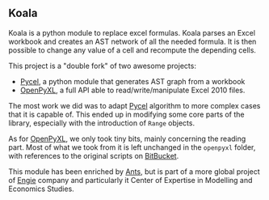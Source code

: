 ## Koala

Koala is a python module to replace excel formulas. Koala parses an Excel workbook and creates an AST network of all the needed formula. It is then possible to change any value of a cell and recompute the depending cells.

This project is a "double fork" of two awesome projects:
- [Pycel](https://github.com/dgorissen/pycel), a python module that generates AST graph from a workbook
- [OpenPyXL](http://openpyxl.readthedocs.io/en/default/), a full API able to read/write/manipulate Excel 2010 files.

The most work we did was to adapt [Pycel](https://github.com/dgorissen/pycel) algorithm to more complex cases that it is capable of. This ended up in modifying some core parts of the library, especially with the introduction of `Range` objects.

As for [OpenPyXL](http://openpyxl.readthedocs.io/en/default/), we only took tiny bits, mainly concerning the reading part. Most of what we took from it is left unchanged in the `openpyxl` folder, with references to the original scripts on [BitBucket](https://bitbucket.org/openpyxl/openpyxl).


This module has been enriched by [Ants](http://WeAreAnts.fr), but is part of a more global project of [Engie](http://www.engie.com/) company and particularly it Center of Expertise in Modelling and Economics Studies.
